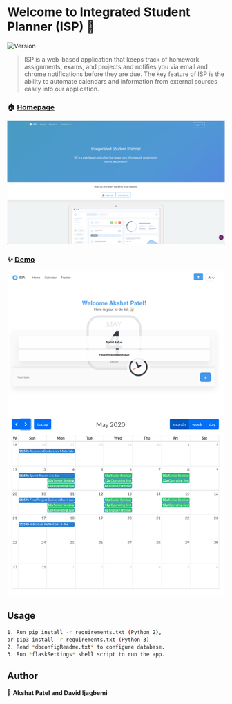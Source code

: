 # Welcome to Integrated Student Planner (ISP) 👋
![Version](https://img.shields.io/badge/version-1.0.0-blue.svg?cacheSeconds=2592000)

> ISP is a web-based application that keeps track of homework assignments, exams, and projects and notifies you via email and chrome notifications before they are due. The key feature of ISP is the ability to automate calendars and information from external sources easily into our application.

### 🏠 [Homepage](http://34.74.137.73:5000/) 
 ![Alt text](screenshots/Home.png)

### ✨ [Demo](http://34.74.137.73:5000/)
 ![Alt text](screenshots/Home1.png)
 ![Alt text](screenshots/calendar.png)

## Usage

```sh
1. Run pip install -r requirements.txt (Python 2), 
or pip3 install -r requirements.txt (Python 3)
2. Read *dbconfigReadme.txt* to configure database.
3. Run *flaskSettings* shell script to run the app. 

```

## Author

👤 **Akshat Patel and David Ijagbemi**

